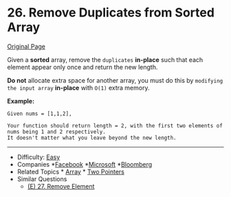 # 26. Remove Duplicates from Sorted Array

[Original Page](https://leetcode.com/problems/remove-duplicates-from-sorted-array/description/)

Given a **sorted** array, remove the `duplicates` **in-place** such that each element appear only once and return the new length.

**Do not** allocate extra space for another array, you must do this by `modifying the input array` **in-place** with `O(1)` extra memory.
 
**Example:** 
```
Given nums = [1,1,2],

Your function should return length = 2, with the first two elements of nums being 1 and 2 respectively.
It doesn't matter what you leave beyond the new length.
```
---

* Difficulty: [Easy](https://leetcode.com/problemset/all/?difficulty=Easy)
* Companies *[Facebook](https://leetcode.com/company/facebook/) *[Microsoft](https://leetcode.com/company/microsoft/) *[Bloomberg](https://leetcode.com/company/bloomberg/)
* Related Topics * [Array](https://leetcode.com/tag/array/)  * [Two Pointers](https://leetcode.com/tag/two-pointers/)
* Similar Questions 
  * [(E) 27. Remove Element](https://leetcode.com/problems/remove-element/description/)
